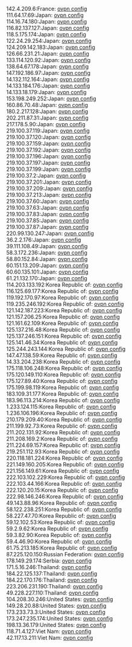 142.4.209.6:France: [ovpn config](vpn/142_4_209_6.ovpn)  
111.64.17.69:Japan: [ovpn config](vpn/111_64_17_69.ovpn)  
114.16.74.180:Japan: [ovpn config](vpn/114_16_74_180.ovpn)  
116.82.137.127:Japan: [ovpn config](vpn/116_82_137_127.ovpn)  
118.5.175.174:Japan: [ovpn config](vpn/118_5_175_174.ovpn)  
122.24.29.254:Japan: [ovpn config](vpn/122_24_29_254.ovpn)  
124.209.142.183:Japan: [ovpn config](vpn/124_209_142_183.ovpn)  
126.66.231.21:Japan: [ovpn config](vpn/126_66_231_21.ovpn)  
133.114.120.92:Japan: [ovpn config](vpn/133_114_120_92.ovpn)  
138.64.67.178:Japan: [ovpn config](vpn/138_64_67_178.ovpn)  
147.192.186.97:Japan: [ovpn config](vpn/147_192_186_97.ovpn)  
14.132.112.164:Japan: [ovpn config](vpn/14_132_112_164.ovpn)  
14.133.184.176:Japan: [ovpn config](vpn/14_133_184_176.ovpn)  
14.133.18.179:Japan: [ovpn config](vpn/14_133_18_179.ovpn)  
153.198.249.252:Japan: [ovpn config](vpn/153_198_249_252.ovpn)  
160.86.70.48:Japan: [ovpn config](vpn/160_86_70_48.ovpn)  
180.2.217.128:Japan: [ovpn config](vpn/180_2_217_128.ovpn)  
202.211.87.31:Japan: [ovpn config](vpn/202_211_87_31.ovpn)  
217.178.5.90:Japan: [ovpn config](vpn/217_178_5_90.ovpn)  
219.100.37.119:Japan: [ovpn config](vpn/219_100_37_119.ovpn)  
219.100.37.120:Japan: [ovpn config](vpn/219_100_37_120.ovpn)  
219.100.37.159:Japan: [ovpn config](vpn/219_100_37_159.ovpn)  
219.100.37.192:Japan: [ovpn config](vpn/219_100_37_192.ovpn)  
219.100.37.196:Japan: [ovpn config](vpn/219_100_37_196.ovpn)  
219.100.37.197:Japan: [ovpn config](vpn/219_100_37_197.ovpn)  
219.100.37.199:Japan: [ovpn config](vpn/219_100_37_199.ovpn)  
219.100.37.2:Japan: [ovpn config](vpn/219_100_37_2.ovpn)  
219.100.37.201:Japan: [ovpn config](vpn/219_100_37_201.ovpn)  
219.100.37.209:Japan: [ovpn config](vpn/219_100_37_209.ovpn)  
219.100.37.213:Japan: [ovpn config](vpn/219_100_37_213.ovpn)  
219.100.37.60:Japan: [ovpn config](vpn/219_100_37_60.ovpn)  
219.100.37.63:Japan: [ovpn config](vpn/219_100_37_63.ovpn)  
219.100.37.83:Japan: [ovpn config](vpn/219_100_37_83.ovpn)  
219.100.37.85:Japan: [ovpn config](vpn/219_100_37_85.ovpn)  
219.100.37.87:Japan: [ovpn config](vpn/219_100_37_87.ovpn)  
220.99.130.247:Japan: [ovpn config](vpn/220_99_130_247.ovpn)  
36.2.2.176:Japan: [ovpn config](vpn/36_2_2_176.ovpn)  
39.111.108.49:Japan: [ovpn config](vpn/39_111_108_49.ovpn)  
58.3.172.236:Japan: [ovpn config](vpn/58_3_172_236.ovpn)  
58.80.152.84:Japan: [ovpn config](vpn/58_80_152_84.ovpn)  
60.151.13.209:Japan: [ovpn config](vpn/60_151_13_209.ovpn)  
60.60.135.101:Japan: [ovpn config](vpn/60_60_135_101.ovpn)  
61.21.132.170:Japan: [ovpn config](vpn/61_21_132_170.ovpn)  
114.203.133.192:Korea Republic of: [ovpn config](vpn/114_203_133_192.ovpn)  
116.125.69.177:Korea Republic of: [ovpn config](vpn/116_125_69_177.ovpn)  
119.192.170.97:Korea Republic of: [ovpn config](vpn/119_192_170_97.ovpn)  
119.235.246.192:Korea Republic of: [ovpn config](vpn/119_235_246_192.ovpn)  
121.142.187.223:Korea Republic of: [ovpn config](vpn/121_142_187_223.ovpn)  
121.157.206.25:Korea Republic of: [ovpn config](vpn/121_157_206_25.ovpn)  
121.161.62.109:Korea Republic of: [ovpn config](vpn/121_161_62_109.ovpn)  
125.137.216.48:Korea Republic of: [ovpn config](vpn/125_137_216_48.ovpn)  
125.137.246.151:Korea Republic of: [ovpn config](vpn/125_137_246_151.ovpn)  
125.141.46.34:Korea Republic of: [ovpn config](vpn/125_141_46_34.ovpn)  
125.244.243.144:Korea Republic of: [ovpn config](vpn/125_244_243_144.ovpn)  
147.47.138.59:Korea Republic of: [ovpn config](vpn/147_47_138_59.ovpn)  
14.33.204.238:Korea Republic of: [ovpn config](vpn/14_33_204_238.ovpn)  
175.118.106.248:Korea Republic of: [ovpn config](vpn/175_118_106_248.ovpn)  
175.120.149.110:Korea Republic of: [ovpn config](vpn/175_120_149_110.ovpn)  
175.127.89.40:Korea Republic of: [ovpn config](vpn/175_127_89_40.ovpn)  
175.199.98.119:Korea Republic of: [ovpn config](vpn/175_199_98_119.ovpn)  
183.109.31.177:Korea Republic of: [ovpn config](vpn/183_109_31_177.ovpn)  
183.96.113.214:Korea Republic of: [ovpn config](vpn/183_96_113_214.ovpn)  
1.233.124.115:Korea Republic of: [ovpn config](vpn/1_233_124_115.ovpn)  
1.236.106.196:Korea Republic of: [ovpn config](vpn/1_236_106_196.ovpn)  
210.179.209.40:Korea Republic of: [ovpn config](vpn/210_179_209_40.ovpn)  
211.199.92.73:Korea Republic of: [ovpn config](vpn/211_199_92_73.ovpn)  
211.202.131.92:Korea Republic of: [ovpn config](vpn/211_202_131_92.ovpn)  
211.208.169.2:Korea Republic of: [ovpn config](vpn/211_208_169_2.ovpn)  
211.224.69.157:Korea Republic of: [ovpn config](vpn/211_224_69_157.ovpn)  
219.251.112.93:Korea Republic of: [ovpn config](vpn/219_251_112_93.ovpn)  
220.118.181.224:Korea Republic of: [ovpn config](vpn/220_118_181_224.ovpn)  
221.149.160.205:Korea Republic of: [ovpn config](vpn/221_149_160_205.ovpn)  
221.156.149.61:Korea Republic of: [ovpn config](vpn/221_156_149_61.ovpn)  
222.103.102.229:Korea Republic of: [ovpn config](vpn/222_103_102_229.ovpn)  
222.103.44.166:Korea Republic of: [ovpn config](vpn/222_103_44_166.ovpn)  
222.120.20.15:Korea Republic of: [ovpn config](vpn/222_120_20_15.ovpn)  
222.98.146.246:Korea Republic of: [ovpn config](vpn/222_98_146_246.ovpn)  
49.143.88.96:Korea Republic of: [ovpn config](vpn/49_143_88_96.ovpn)  
58.122.238.251:Korea Republic of: [ovpn config](vpn/58_122_238_251.ovpn)  
58.227.47.70:Korea Republic of: [ovpn config](vpn/58_227_47_70.ovpn)  
59.12.102.53:Korea Republic of: [ovpn config](vpn/59_12_102_53.ovpn)  
59.2.9.62:Korea Republic of: [ovpn config](vpn/59_2_9_62.ovpn)  
59.3.82.90:Korea Republic of: [ovpn config](vpn/59_3_82_90.ovpn)  
59.4.46.90:Korea Republic of: [ovpn config](vpn/59_4_46_90.ovpn)  
61.75.213.185:Korea Republic of: [ovpn config](vpn/61_75_213_185.ovpn)  
87.225.120.150:Russian Federation: [ovpn config](vpn/87_225_120_150.ovpn)  
178.149.29.174:Serbia: [ovpn config](vpn/178_149_29_174.ovpn)  
171.5.16.246:Thailand: [ovpn config](vpn/171_5_16_246.ovpn)  
184.22.125.137:Thailand: [ovpn config](vpn/184_22_125_137.ovpn)  
184.22.170.176:Thailand: [ovpn config](vpn/184_22_170_176.ovpn)  
223.206.231.190:Thailand: [ovpn config](vpn/223_206_231_190.ovpn)  
49.228.227.110:Thailand: [ovpn config](vpn/49_228_227_110.ovpn)  
104.208.30.246:United States: [ovpn config](vpn/104_208_30_246.ovpn)  
149.28.20.88:United States: [ovpn config](vpn/149_28_20_88.ovpn)  
173.233.73.3:United States: [ovpn config](vpn/173_233_73_3.ovpn)  
173.247.235.174:United States: [ovpn config](vpn/173_247_235_174.ovpn)  
198.13.36.179:United States: [ovpn config](vpn/198_13_36_179.ovpn)  
118.71.4.127:Viet Nam: [ovpn config](vpn/118_71_4_127.ovpn)  
42.117.13.211:Viet Nam: [ovpn config](vpn/42_117_13_211.ovpn)  
